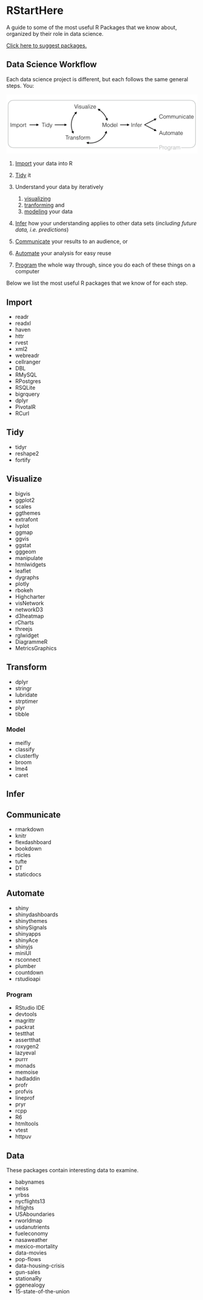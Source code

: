 
RStartHere
==========

A guide to some of the most useful R Packages that we know about, organized by their role in data science.

[Click here to suggest packages.](https://github.com/rstudio/RStartHere/edit/master/README.Rmd)

Data Science Workflow
---------------------

Each data science project is different, but each follows the same general steps. You:

!["The data science workflow"](data-science.png)

1.  [Import](#import) your data into R
2.  [Tidy](#tidy) it
3.  Understand your data by iteratively
    1.  [visualizing](#visualize)
    2.  [tranforming](#transform) and
    3.  [modeling](#model) your data

4.  [Infer](#infer) how your understanding applies to other data sets (*including future data, i.e. predictions*)
5.  [Communicate](#communicate) your results to an audience, or
6.  [Automate](#automate) your analysis for easy reuse
7.  [Program](#program) the whole way through, since you do each of these things on a computer

Below we list the most useful R packages that we know of for each step.

Import
------

-   readr
-   readxl
-   haven
-   httr
-   rvest
-   xml2
-   webreadr
-   cellranger
-   DBL
-   RMySQL
-   RPostgres
-   RSQLite
-   bigrquery
-   dplyr
-   PivotalR
-   RCurl

Tidy
----

-   tidyr
-   reshape2
-   fortify

Visualize
---------

-   bigvis
-   ggplot2
-   scales
-   ggthemes
-   extrafont
-   lvplot
-   ggmap
-   ggvis
-   ggstat
-   gggeom
-   manipulate
-   htmlwidgets
-   leaflet
-   dygraphs
-   plotly
-   rbokeh
-   Highcharter
-   visNetwork
-   networkD3
-   d3heatmap
-   rCharts
-   threejs
-   rglwidget
-   DiagrammeR
-   MetricsGraphics

Transform
---------

-   dplyr
-   stringr
-   lubridate
-   strptimer
-   plyr
-   tibble

### Model

-   meifly
-   classify
-   clusterfly
-   broom
-   lme4
-   caret

Infer
-----

Communicate
-----------

-   rmarkdown
-   knitr
-   flexdashboard
-   bookdown
-   rticles
-   tufte
-   DT
-   staticdocs

Automate
--------

-   shiny
-   shinydashboards
-   shinythemes
-   shinySignals
-   shinyapps
-   shinyAce
-   shinyjs
-   miniUI
-   rsconnect
-   plumber
-   countdown
-   rstudioapi

### Program

-   RStudio IDE
-   devtools
-   magrittr
-   packrat
-   testthat
-   assertthat
-   roxygen2
-   lazyeval
-   purrr
-   monads
-   memoise
-   hadladdin
-   profr
-   profvis
-   lineprof
-   pryr
-   rcpp
-   R6
-   htmltools
-   vtest
-   httpuv

Data
----

These packages contain interesting data to examine.

-   babynames
-   neiss
-   yrbss
-   nycflights13
-   hflights
-   USAboundaries
-   rworldmap
-   usdanutrients
-   fueleconomy
-   nasaweather
-   mexico-mortality
-   data-movies
-   pop-flows
-   data-housing-crisis
-   gun-sales
-   stationaRy
-   ggenealogy
-   15-state-of-the-union
